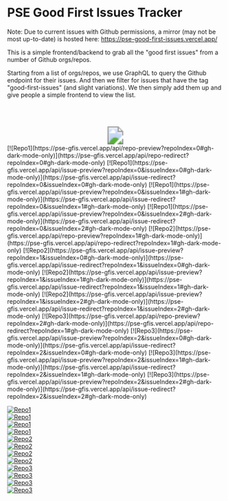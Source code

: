 # PSE Good First Issues Tracker

Note: Due to current issues with Github permissions, a mirror (may not be most up-to-date) is hosted here: https://pse-good-first-issues.vercel.app/

This is a simple frontend/backend to grab all the "good first issues" from a number of Github orgs/repos.

Starting from a list of orgs/repos, we use GraphQL to query the Github endpoint for their issues. And then we filter for issues that have the tag "good-first-issues" (and slight variations). We then simply add them up and give people a simple frontend to view the list.

<br/>
<br/>
<br/>
<svg
    xmlns="http://www.w3.org/2000/svg"
    xmlns:xlink="http://www.w3.org/1999/xlink"
    fill="none"
    role="img"
    viewBox="0 0 30 30"
    version="1.1"
    width="600"
    height="50"
    aria-hidden="true" >
    <image xlink:href="https://pse-gfis.vercel.app/api/image-redirect?repoIndex=0" height="30" width="30" x="0" y="0" clip-path="inset(0% round 2px)"/>
</svg>
[![Repo1](https://pse-gfis.vercel.app/api/repo-preview?repoIndex=0#gh-dark-mode-only)](https://pse-gfis.vercel.app/api/repo-redirect?repoIndex=0#gh-dark-mode-only)  
[![Repo1](https://pse-gfis.vercel.app/api/issue-preview?repoIndex=0&issueIndex=0#gh-dark-mode-only)](https://pse-gfis.vercel.app/api/issue-redirect?repoIndex=0&issueIndex=0#gh-dark-mode-only)  
[![Repo1](https://pse-gfis.vercel.app/api/issue-preview?repoIndex=0&issueIndex=1#gh-dark-mode-only)](https://pse-gfis.vercel.app/api/issue-redirect?repoIndex=0&issueIndex=1#gh-dark-mode-only)  
[![Repo1](https://pse-gfis.vercel.app/api/issue-preview?repoIndex=0&issueIndex=2#gh-dark-mode-only)](https://pse-gfis.vercel.app/api/issue-redirect?repoIndex=0&issueIndex=2#gh-dark-mode-only)  
[![Repo2](https://pse-gfis.vercel.app/api/repo-preview?repoIndex=1#gh-dark-mode-only)](https://pse-gfis.vercel.app/api/repo-redirect?repoIndex=1#gh-dark-mode-only)  
[![Repo2](https://pse-gfis.vercel.app/api/issue-preview?repoIndex=1&issueIndex=0#gh-dark-mode-only)](https://pse-gfis.vercel.app/api/issue-redirect?repoIndex=1&issueIndex=0#gh-dark-mode-only)  
[![Repo2](https://pse-gfis.vercel.app/api/issue-preview?repoIndex=1&issueIndex=1#gh-dark-mode-only)](https://pse-gfis.vercel.app/api/issue-redirect?repoIndex=1&issueIndex=1#gh-dark-mode-only)  
[![Repo2](https://pse-gfis.vercel.app/api/issue-preview?repoIndex=1&issueIndex=2#gh-dark-mode-only)](https://pse-gfis.vercel.app/api/issue-redirect?repoIndex=1&issueIndex=2#gh-dark-mode-only)  
[![Repo3](https://pse-gfis.vercel.app/api/repo-preview?repoIndex=2#gh-dark-mode-only)](https://pse-gfis.vercel.app/api/repo-redirect?repoIndex=1#gh-dark-mode-only)  
[![Repo3](https://pse-gfis.vercel.app/api/issue-preview?repoIndex=2&issueIndex=0#gh-dark-mode-only)](https://pse-gfis.vercel.app/api/issue-redirect?repoIndex=2&issueIndex=0#gh-dark-mode-only)  
[![Repo3](https://pse-gfis.vercel.app/api/issue-preview?repoIndex=2&issueIndex=1#gh-dark-mode-only)](https://pse-gfis.vercel.app/api/issue-redirect?repoIndex=2&issueIndex=1#gh-dark-mode-only)  
[![Repo3](https://pse-gfis.vercel.app/api/issue-preview?repoIndex=2&issueIndex=2#gh-dark-mode-only)](https://pse-gfis.vercel.app/api/issue-redirect?repoIndex=2&issueIndex=2#gh-dark-mode-only)

[![Repo1](https://pse-gfis.vercel.app/api/repo-preview?repoIndex=0#gh-light-mode-only)](https://pse-gfis.vercel.app/api/repo-redirect?repoIndex=0#gh-light-mode-only)  
[![Repo1](https://pse-gfis.vercel.app/api/issue-preview?repoIndex=0&issueIndex=0#gh-light-mode-only)](https://pse-gfis.vercel.app/api/issue-redirect?repoIndex=0&issueIndex=0#gh-light-mode-only)  
[![Repo1](https://pse-gfis.vercel.app/api/issue-preview?repoIndex=0&issueIndex=1#gh-light-mode-only)](https://pse-gfis.vercel.app/api/issue-redirect?repoIndex=0&issueIndex=1#gh-light-mode-only)  
[![Repo1](https://pse-gfis.vercel.app/api/issue-preview?repoIndex=0&issueIndex=2#gh-light-mode-only)](https://pse-gfis.vercel.app/api/issue-redirect?repoIndex=0&issueIndex=2#gh-light-mode-only)  
[![Repo2](https://pse-gfis.vercel.app/api/repo-preview?repoIndex=1#gh-light-mode-only)](https://pse-gfis.vercel.app/api/repo-redirect?repoIndex=1#gh-light-mode-only)  
[![Repo2](https://pse-gfis.vercel.app/api/issue-preview?repoIndex=1&issueIndex=0#gh-light-mode-only)](https://pse-gfis.vercel.app/api/issue-redirect?repoIndex=1&issueIndex=0#gh-light-mode-only)  
[![Repo2](https://pse-gfis.vercel.app/api/issue-preview?repoIndex=1&issueIndex=1#gh-light-mode-only)](https://pse-gfis.vercel.app/api/issue-redirect?repoIndex=1&issueIndex=1#gh-light-mode-only)  
[![Repo2](https://pse-gfis.vercel.app/api/issue-preview?repoIndex=1&issueIndex=2#gh-light-mode-only)](https://pse-gfis.vercel.app/api/issue-redirect?repoIndex=1&issueIndex=2#gh-light-mode-only)  
[![Repo3](https://pse-gfis.vercel.app/api/repo-preview?repoIndex=2#gh-light-mode-only)](https://pse-gfis.vercel.app/api/repo-redirect?repoIndex=2#gh-light-mode-only)  
[![Repo3](https://pse-gfis.vercel.app/api/issue-preview?repoIndex=2&issueIndex=0#gh-light-mode-only)](https://pse-gfis.vercel.app/api/issue-redirect?repoIndex=2&issueIndex=0#gh-light-mode-only)  
[![Repo3](https://pse-gfis.vercel.app/api/issue-preview?repoIndex=2&issueIndex=1#gh-light-mode-only)](https://pse-gfis.vercel.app/api/issue-redirect?repoIndex=2&issueIndex=1#gh-light-mode-only)  
[![Repo3](https://pse-gfis.vercel.app/api/issue-preview?repoIndex=2&issueIndex=2#gh-light-mode-only)](https://pse-gfis.vercel.app/api/issue-redirect?repoIndex=2&issueIndex=2#gh-light-mode-only)
